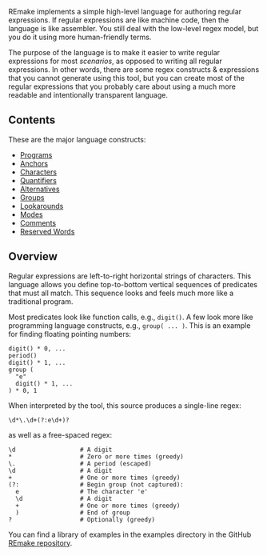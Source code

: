 REmake implements a simple high-level language for authoring regular expressions. 
If regular expressions are like machine code, then the language is like assembler. 
You still deal with the low-level regex model, but you do it using more human-friendly terms.

The purpose of the language is to make it easier to write regular expressions for most *scenarios*,
as opposed to writing all regular expressions. In other words, there are some regex constructs & expressions that
you cannot generate using this tool, but you can create most of the regular expressions that you
probably care about using a much more readable and intentionally transparent language.

## Contents

These are the major language constructs:

- [Programs](programs.md)
- [Anchors](anchors.md)
- [Characters](characters.md)
- [Quantifiers](quantifiers.md)
- [Alternatives](alternatives.md)
- [Groups](groups.md)
- [Lookarounds](lookarounds.md)
- [Modes](modes.md)
- [Comments](comments.md)
- [Reserved Words](reserved.md)

## Overview

Regular expressions are left-to-right horizontal strings of characters.
This language allows you define top-to-bottom vertical sequences of predicates that must all match.
This sequence looks and feels much more like a traditional program.

Most predicates look like function calls, e.g., `digit()`.
A few look more like programming language constructs, e.g., `group( ... )`.
This is an example for finding floating pointing numbers:

```
digit() * 0, ...
period()
digit() * 1, ...
group (
  "e"
  digit() * 1, ...
) * 0, 1
```

When interpreted by the tool, this source produces a single-line regex: 

```
\d*\.\d+(?:e\d+)?
```

as well as a free-spaced regex:

```
\d                  # A digit
*                   # Zero or more times (greedy)
\.                  # A period (escaped)
\d                  # A digit
+                   # One or more times (greedy)
(?:                 # Begin group (not captured):
  e                 # The character 'e'
  \d                # A digit
  +                 # One or more times (greedy)
  )                 # End of group
?                   # Optionally (greedy)
```

You can find a library of examples in the examples directory in the GitHub [REmake repository](https://github.com/alecramsay/REmake).